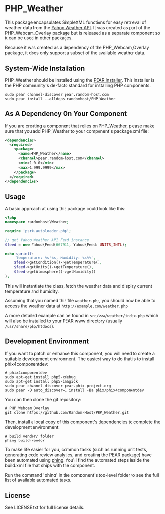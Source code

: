 PHP_Weather
===========

This package encapsulates SimpleXML functions for easy retrieval of weather data
from the [Yahoo Weather API](http://developer.yahoo.com/weather/). It
was created as part of the PHP_Webcam_Overlay package but is released as a
separate component so it can be used in other packages.

Because it was created as a dependency of the PHP_Webcam_Overlay package, it
does only support a subset of the available weather data.

System-Wide Installation
------------------------

PHP_Weather should be installed using the [PEAR Installer](http://pear.php.net).
This installer is the PHP community's de-facto standard for installing PHP
components.

    sudo pear channel-discover pear.random-host.com
    sudo pear install --alldeps randomhost/PHP_Weather

As A Dependency On Your Component
---------------------------------

If you are creating a component that relies on PHP_Weather, please make sure that
you add PHP_Weather to your component's package.xml file:

```xml
<dependencies>
  <required>
    <package>
      <name>PHP_Weather</name>
      <channel>pear.random-host.com</channel>
      <min>1.0.0</min>
      <max>1.999.9999</max>
    </package>
  </required>
</dependencies>
```

Usage
-----

A basic approach at using this package could look like this:

```php
<?php
namespace randomhost\Weather;

require 'psr0.autoloader.php';

// get Yahoo Weather API Feed instance
$feed = new Yahoo\Feed(667931, Yahoo\Feed::UNITS_INTL);

echo sprintf(
    'Temperature: %s°%s, Humidity: %s%%',
    $feed->getCondition()->getTemperature(),
    $feed->getUnits()->getTemperature(),
    $feed->getAtmosphere()->getHumidity()
);
```

This will instantiate the class, fetch the weather data and display current
temperature and humidity.

Assuming that you named this file `weather.php`, you should now be able to
access the weather data at `http://example.com/weather.php`

A more detailed example can be found in `src/www/weather/index.php` which will
also be installed to your PEAR www directory (usually `/usr/share/php/htdocs`).

Development Environment
-----------------------

If you want to patch or enhance this component, you will need to create a
suitable development environment. The easiest way to do that is to install
phix4componentdev:

    # phix4componentdev
    sudo apt-get install php5-xdebug
    sudo apt-get install php5-imagick
    sudo pear channel-discover pear.phix-project.org
    sudo pear -D auto_discover=1 install -Ba phix/phix4componentdev

You can then clone the git repository:

    # PHP_Webcam_Overlay
    git clone https://github.com/Random-Host/PHP_Weather.git

Then, install a local copy of this component's dependencies to complete the
development environment:

    # build vendor/ folder
    phing build-vendor

To make life easier for you, common tasks (such as running unit tests,
generating code review analytics, and creating the PEAR package) have been
automated using [phing](http://phing.info).  You'll find the automated steps
inside the build.xml file that ships with the component.

Run the command 'phing' in the component's top-level folder to see the full list
of available automated tasks.

License
-------

See LICENSE.txt for full license details.
